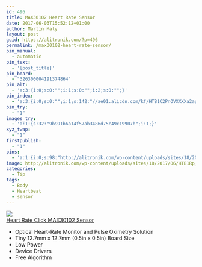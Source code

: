 ```yaml
---
id: 496
title: MAX30102 Heart Rate Sensor
date: 2017-06-03T15:52:12+01:00
author: Martin Maly
layout: post
guid: https://alitronik.com/?p=496
permalink: /max30102-heart-rate-sensor/
pin_manual:
  - automatic
pin_text:
  - '[post_title]'
pin_board:
  - "326300004191374864"
pin_alt:
  - 'a:3:{i:0;s:0:"";i:1;s:0:"";i:2;s:0:"";}'
pin_index:
  - 'a:3:{i:0;s:0:"";i:1;s:142:"//ae01.alicdn.com/kf/HTB1C2PnOVXXXXa2apXXq6xXFXXXm/DIYmall-font-b-Heart-b-font-font-b-Rate-b-font-Click-MAX30102-font-b-Sensor.jpg_220x220.jpg";i:2;s:98:"http://alitronik.com/wp-content/uploads/sites/18/2017/06/HTB1Rp_COVXXXXXjaXXXq6xXFXXXW-300x300.jpg";}'
pin_try:
  - "1"
images_try:
  - 'a:1:{s:32:"9b991b6a14f57ab3486d75c49c19907b";i:1;}'
xyz_twap:
  - "1"
firstpublish:
  - "1"
pins:
  - 'a:1:{i:0;s:98:"http://alitronik.com/wp-content/uploads/sites/18/2017/06/HTB1Rp_COVXXXXXjaXXXq6xXFXXXW-300x300.jpg";}'
image: http://alitronik.com/wp-content/uploads/sites/18/2017/06/HTB1Rp_COVXXXXXjaXXXq6xXFXXXW.jpg
categories:
  - Tip
tags:
  - Body
  - Heartbeat
  - sensor
---
```

<a href="http://s.click.aliexpress.com/e/3VfeAA2" target="_parent"><img src="//ae01.alicdn.com/kf/HTB1C2PnOVXXXXa2apXXq6xXFXXXm/DIYmall-font-b-Heart-b-font-font-b-Rate-b-font-Click-MAX30102-font-b-Sensor.jpg_220x220.jpg" /><span style="display: block;">Heart Rate Click MAX30102 Sensor</span></a>

  * Optical Heart-Rate Monitor and Pulse Oximetry Solution
  * Tiny 12.7mm x 12.7mm (0.5in x 0.5in) Board Size
  * Low Power
  * Device Drivers
  * Free Algorithm
